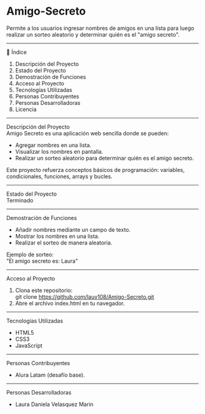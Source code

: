 # Amigo-Secreto
Permite a los usuarios ingresar nombres de amigos en una lista para luego realizar un sorteo aleatorio y determinar quién es el "amigo secreto".

---

📑 Índice  
1. Descripción del Proyecto  
2. Estado del Proyecto  
3. Demostración de Funciones  
4. Acceso al Proyecto  
5. Tecnologías Utilizadas  
6. Personas Contribuyentes  
7. Personas Desarrolladoras  
8. Licencia  

---

Descripción del Proyecto  
Amigo Secreto es una aplicación web sencilla donde se pueden:  
- Agregar nombres en una lista.  
- Visualizar los nombres en pantalla.  
- Realizar un sorteo aleatorio para determinar quién es el amigo secreto.  

Este proyecto refuerza conceptos básicos de programación: variables, condicionales, funciones, arrays y bucles.  

---

Estado del Proyecto  
Terminado  

---

Demostración de Funciones  
- Añadir nombres mediante un campo de texto.  
- Mostrar los nombres en una lista.  
- Realizar el sorteo de manera aleatoria.  

Ejemplo de sorteo:  
"El amigo secreto es: Laura"

---

Acceso al Proyecto  
1. Clona este repositorio:  
   git clone https://github.com/lauv108/Amigo-Secreto.git 
2. Abre el archivo index.html en tu navegador.  

---

Tecnologías Utilizadas  
- HTML5  
- CSS3  
- JavaScript  

---

Personas Contribuyentes  
- Alura Latam (desafío base).  

---

Personas Desarrolladoras  
- Laura Daniela Velasquez Marin
